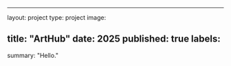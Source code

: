 ---
layout: project
type: project
image:

title: "ArtHub"
date: 2025
published: true
labels:
  -
summary: "Hello."

